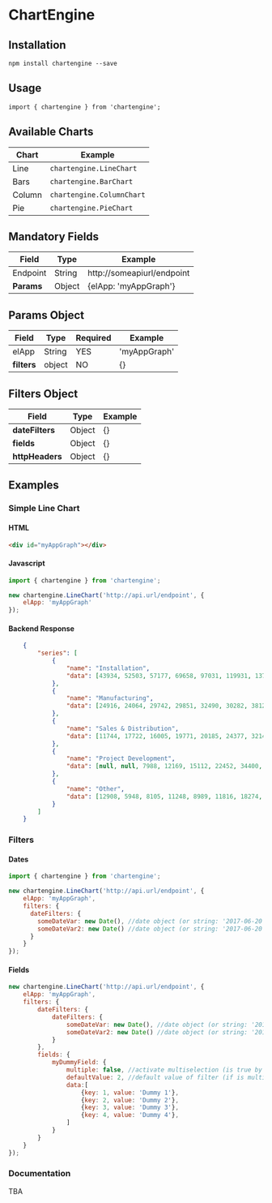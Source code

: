 # ChartEngine

## Installation

`npm install chartengine --save`

## Usage

`import { chartengine } from 'chartengine';`

## Available Charts

| Chart | Example |
|---|---|
| Line  | `chartengine.LineChart` |
| Bars  | `chartengine.BarChart` |
| Column  | `chartengine.ColumnChart` |
| Pie  | `chartengine.PieChart` |

## Mandatory Fields
| Field | Type | Example |
|---|---|---|
| Endpoint  | String  | http://someapiurl/endpoint |
| **Params** | Object | {elApp: 'myAppGraph'} |

## Params Object
| Field | Type | Required | Example |
|---|---|---|---|
| elApp | String | YES | 'myAppGraph' |
| **filters** | object | NO | {} |


## Filters Object
| Field | Type  | Example |
|---|---|---|
| **dateFilters** | Object | {} |
| **fields** | Object | {} |
| **httpHeaders** | Object | {} |


## Examples

### Simple Line Chart

#### HTML

```html
<div id="myAppGraph"></div>
```

#### Javascript

```js
import { chartengine } from 'chartengine';

new chartengine.LineChart('http://api.url/endpoint', {
    elApp: 'myAppGraph'
});
```

#### Backend Response

```json
    {
        "series": [
            {
                "name": "Installation",
                "data": [43934, 52503, 57177, 69658, 97031, 119931, 137133, 154175]
            }, 
            {
                "name": "Manufacturing",
                "data": [24916, 24064, 29742, 29851, 32490, 30282, 38121, 40434]
            }, 
            {
                "name": "Sales & Distribution",
                "data": [11744, 17722, 16005, 19771, 20185, 24377, 32147, 39387]
            }, 
            {
                "name": "Project Development",
                "data": [null, null, 7988, 12169, 15112, 22452, 34400, 34227]
            }, 
            {
                "name": "Other",
                "data": [12908, 5948, 8105, 11248, 8989, 11816, 18274, 18111]
            }
        ]
    }
```

### Filters

#### Dates

```js
import { chartengine } from 'chartengine';

new chartengine.LineChart('http://api.url/endpoint', {
    elApp: 'myAppGraph',
    filters: {
      dateFilters: {
        someDateVar: new Date(), //date object (or string: '2017-06-20')
        someDateVar2: new Date() //date object (or string: '2017-06-20')
      }
    }
});
```

#### Fields

```js
new chartengine.LineChart('http://api.url/endpoint', {
    elApp: 'myAppGraph',
    filters: {
        dateFilters: {
            dateFilters: {
                someDateVar: new Date(), //date object (or string: '2017-06-20')
                someDateVar2: new Date() //date object (or string: '2017-06-20')
            }
        },
        fields: {
            myDummyField: {
                multiple: false, //activate multiselection (is true by default)  [NOT MANDATORY]
                defaultValue: 2, //default value of filter (if is multiple is an array of values) [NOT MANDATORY]
                data:[
                    {key: 1, value: 'Dummy 1'},
                    {key: 2, value: 'Dummy 2'},
                    {key: 3, value: 'Dummy 3'},
                    {key: 4, value: 'Dummy 4'},
                ]
            }
        }
    }
});
```

### Documentation

TBA
